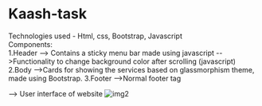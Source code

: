 # Kaash-task
Technologies used - Html, css, Bootstrap, Javascript </br>
Components:</br>
1.Header
--> Contains a sticky menu bar made using javascript
-->Functionality to change background color after scrolling (javascript)
2.Body
-->Cards for showing the services based on glassmorphism theme, made using Bootstrap.
3.Footer
-->Normal footer tag

--> User interface of website
![img2](https://user-images.githubusercontent.com/84494006/191351264-2b1b6dfa-5b41-4e44-9d7a-073df51a5249.png)
